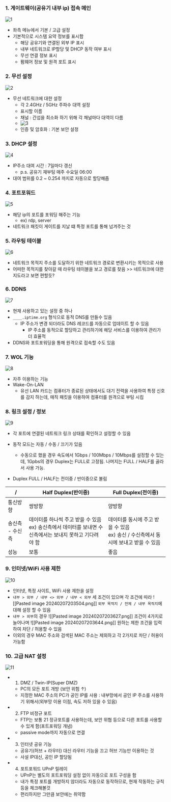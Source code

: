 ### 1. 게이트웨이(공유기 내부 ip) 접속 메인
![1](./image/Pasted%20image%2020240207190432.png)
- 좌측 메뉴에서 기본 / 고급 설정
- 기본적으로 시스템 요약 정보를 표시함
	- 해당 공유기와 연결된 외부 IP 표시
	- 내부 네트워크로 IP할당 및 DHCP 동작 여부 표시
	- 무선 연결 정보 표시
	- 펌웨어 정보 및 원격 포트 표시
### 2. 무선 설정
![2](./image/Pasted%20image%2020240207190211.png)
- 무선 네트워크에 대한 설정
	- 각 2.4GHz / 5GHz 주파수 대역 설정
	- 표시할 이름
	- 채널 : 간섭을 최소화 하기 위해 각 채널마다 대역이 다름
	- ![3](./image/Pasted%20image%2020240207191050.png)
	- 인증 및 암호화 : 기본 보안 설정

### 3. DHCP 설정
![4](./image/Pasted%20image%2020240207191920.png)
- IP주소 대여 시간 : 7일마다 갱신 
	- p.s. 공유기 재부팅 매주 수요일 06:00
- 대여 범위를 0.2 ~ 0.254 까지로 자동으로 할당해줌

### 4. 포트포워드
![5](./image/Pasted%20image%2020240207194923.png)
- 해당 ip의 포트를 포워딩 해주는 기능
	- ex) rdp, server
- 네트워크 패킷이 게이트를 지날 떄 특정 포트를 통해 넘겨주는 것

### 5. 라우팅 테이블
![6](./image/Pasted%20image%2020240207200833.png)
- 네트워크 목적지 주소를 도달하기 위한 네트워크 경로로 변환시키는 목적으로 사용
- 어떠한 목적지를 찾아갈 때 라우팅 테이블을 보고 경로를 찾음 >> 네트워크에 대한 지도라고 보면 편할듯?

### 6. DDNS
![7](./image/Pasted%20image%2020240207201300.png)
- 현재 사용하고 있는 설정 중 하나
- `____.iptime.org` 형식으로 동적 DNS를 만들수 있음
	- IP 주소가 변경 되더라도 DNS 레코드를 자동으로 업데이트 할 수 있음
		- IP 주소를 동적으로 할당하고 관리하기에 해당 서비스를 이용하여 관리가 더 효율적
- DDNS와 포트포워딩을 통해 원격으로 접속할 수도 있음

### 7. WOL 기능
![8](./image/Pasted%20image%2020240207201653.png)
- 자주 이용하는 기능
- Wake-On-LAN
	- 유선 LAN 카드는 컴퓨터가 종료된 상태에서도 대기 전력을 사용하여 특정 신호를 감지 하는데, 매직 패킷을 이용하여 컴퓨터를 원격으로 부팅 시킴

### 8. 링크 설정 / 정보
![9](./image/Pasted%20image%2020240207202051.png)
- 각 포트에 연결된 네트워크 링크 상태를 확인하고 설정할 수 있음
- 동작 모드는 자동 / 수동 / 끄기가 있음
	- 수동으로 했을 경우 속도에서 1Gbps / 100Mbps / 10Mbps를 설정할 수 있는데, 1Gpbs의 경우 Duplex는 FULL로 고정됨. 나머지는 FULL / HALF를 골라서 사용 가능.

- Duplex FULL / HALF는 전이중 / 반이중으로 불림

|/|Half Duplex(반이중)|Full Duplex(전이중)|
|------|---|---|
|통신방향|쌍방향|양방향|
|송신측 - 수신측|데이터를 하나씩 주고 받을 수 있음 <br> ex) 송신측에서 데이터를 보내면 수신측에서는 보내지 못하고 기다려야 함|데이터를 동시에 주고 받을 수 있음 <br> ex) 송신 / 수신측에서 동시에 보내고 받을 수 있음|
|성능|보통|좋음|


### 9. 인터넷/WiFi 사용 제한
![10](./image/Pasted%20image%2020240207203341.png)
- 인터넷, 특정 사이트, WiFi 사용 제한을 설정
- `내부 > 외부 / 내부 <> 외부 / 내부 < 외부` 세 조건이 있으며 각 조건에 따라 ![[Pasted image 20240207203504.png]] `외부 목적지 / 전체 / 내부 목적지`에 대해 설정 할 수 있음
- `내부 > 외부`의 경우 ![[Pasted image 20240207203627.png]] 조건이 4가지로 늘어나며 ![[Pasted image 20240207203644.png]] 원하는 제한 조건을 입력 하여 차단 / 허용할 수 있음
- 이외의 경우 MAC 주소와 검색된 MAC 주소는 제외하고 각 2가지로 차단 / 허용이 가능함

### 10. 고급 NAT 설정
![11](./image/Pasted%20image%2020240207204710.png)
- 1. DMZ / Twin-IP(Super DMZ)
	- PC의 모든 포트 개방 (보안 위험 ↑)
	- 지정한 MAC 주소의 PC가 공인 IP를 사용 : 내부망에서 공인 IP 주소를 사용하기 위해서(외부망 이용 이점, 속도 저하 있을 수 있음)
- 2. FTP 비정규 포트
	- FTP는 보통 21 정규포트를 사용하는데, 보안 위협 등으로 다른 포트를 사용할 수 있게 함(포트포워딩 개념)
	- passive mode까지 자동으로 연결
- 3. 인터넷 공유 기능
	- 공유기(허브 + 라우터) 대신 라우터 기능을 끄고 허브 기능만 이용하는 것
	- 사설 IP대신, 공인 IP 할당됨
- 4. 포트포워드 UPnP 릴레이
	- UPnP는 별도의 포트포워딩 설정 없이 자동으로 포트 구성을 함
	- 내가 특정 포트를 개방하지 않더라도 자동으로 동작하므로, 현재 작동하는 규칙등을 체크해볼것
	- 편리하지만 그만큼 보안에는 취약함
